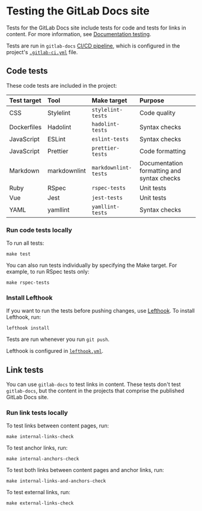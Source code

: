 # Testing the GitLab Docs site

Tests for the GitLab Docs site include tests for code and tests for links in content. For more information, see
[Documentation testing](https://docs.gitlab.com/ee/development/documentation/testing.html).

Tests are run in `gitlab-docs` [CI/CD pipeline](https://gitlab.com/gitlab-org/gitlab-docs/-/pipelines), which is
configured in the project's [`.gitlab-ci.yml`](../.gitlab-ci.yml) file.

## Code tests

These code tests are included in the project:

| Test target | Tool         | Make target          | Purpose                                    |
|:----------- |:-------------|:---------------------|:-------------------------------------------|
| CSS         | Stylelint    | `stylelint-tests`    | Code quality                               |
| Dockerfiles | Hadolint     | `hadolint-tests`     | Syntax checks                              |
| JavaScript  | ESLint       | `eslint-tests`       | Syntax checks                              |
| JavaScript  | Prettier     | `prettier-tests`     | Code formatting                            |
| Markdown    | markdownlint | `markdownlint-tests` | Documentation formatting and syntax checks |
| Ruby        | RSpec        | `rspec-tests`        | Unit tests                                 |
| Vue         | Jest         | `jest-tests`         | Unit tests                                 |
| YAML        | yamllint     | `yamllint-tests`     | Syntax checks                              |

### Run code tests locally

To run all tests:

```shell
make test
```

You can also run tests individually by specifying the Make target. For example, to run RSpec tests only:

```shell
make rspec-tests
```

### Install Lefthook

If you want to run the tests before pushing changes, use [Lefthook](https://github.com/evilmartians/lefthook#readme).
To install Lefthook, run:

```shell
lefthook install
```

Tests are run whenever you run `git push`.

Lefthook is configured in [`lefthook.yml`](../lefthook.yml).

## Link tests

You can use `gitlab-docs` to test links in content. These tests don't test `gitlab-docs`, but the content in the
projects that comprise the published GitLab Docs site.

### Run link tests locally

To test links between content pages, run:

```shell
make internal-links-check
```

To test anchor links, run:

```shell
make internal-anchors-check
```

To test both links between content pages and anchor links, run:

```shell
make internal-links-and-anchors-check
```

To test external links, run:

```shell
make external-links-check
```
